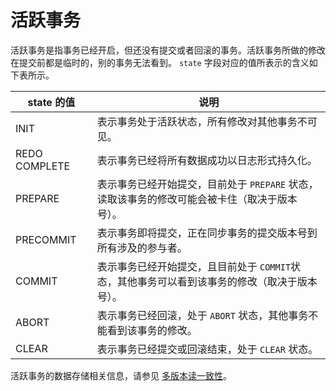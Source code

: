 # 活跃事务

活跃事务是指事务已经开启，但还没有提交或者回滚的事务。活跃事务所做的修改在提交前都是临时的，别的事务无法看到。
`state` 字段对应的值所表示的含义如下表所示。

| state 的值         |                          说明                          |
|----------------|--------------------------------------------------------|
| INIT           | 表示事务处于活跃状态，所有修改对其他事务不可见。                             |
| REDO COMPLETE  | 表示事务已经将所有数据成功以日志形式持久化。                                 |
| PREPARE        | 表示事务已经开始提交，目前处于 `PREPARE` 状态，读取该事务的修改可能会被卡住（取决于版本号）。 |
| PRECOMMIT      | 表示事务即将提交，正在同步事务的提交版本号到所有涉及的参与者。                 |
| COMMIT         | 表示事务已经开始提交，且目前处于 `COMMIT`状态，其他事务可以看到该事务的修改（取决于版本号）。 |
| ABORT          | 表示事务已经回滚，处于 `ABORT` 状态，其他事务不能看到该事务的修改。               |
| CLEAR          | 表示事务已经提交或回滚结束，处于 `CLEAR` 状态。                         |

活跃事务的数据存储相关信息，请参见 [多版本读一致性](../../2.transaction-concurrency-and-consistency/2.multi-version-read-consistency.md)。
